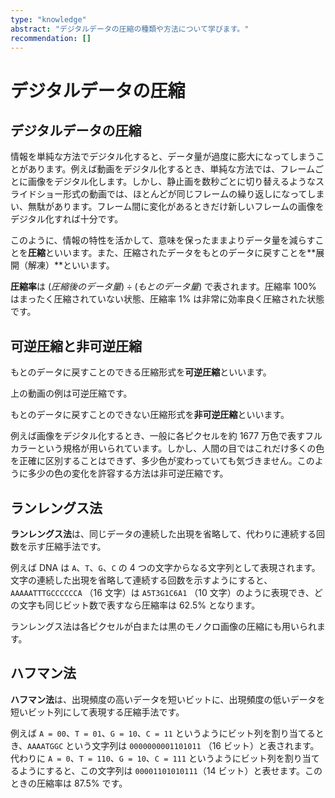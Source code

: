 ```yaml
---
type: "knowledge"
abstract: "デジタルデータの圧縮の種類や方法について学びます。"
recommendation: []
---
```


# デジタルデータの圧縮

## デジタルデータの圧縮

情報を単純な方法でデジタル化すると、データ量が過度に膨大になってしまうことがあります。例えば動画をデジタル化するとき、単純な方法では、フレームごとに画像をデジタル化します。しかし、静止画を数秒ごとに切り替えるようなスライドショー形式の動画では、ほとんどが同じフレームの繰り返しになってしまい、無駄があります。フレーム間に変化があるときだけ新しいフレームの画像をデジタル化すれば十分です。

このように、情報の特性を活かして、意味を保ったままよりデータ量を減らすことを**圧縮**といいます。また、圧縮されたデータをもとのデータに戻すことを**展開（解凍）**といいます。

**圧縮率**は $(圧縮後のデータ量) \div (もとのデータ量)$ で表されます。圧縮率 $100 \%$ はまったく圧縮されていない状態、圧縮率 $1 \%$ は非常に効率良く圧縮された状態です。

## 可逆圧縮と非可逆圧縮

もとのデータに戻すことのできる圧縮形式を**可逆圧縮**といいます。

上の動画の例は可逆圧縮です。

もとのデータに戻すことのできない圧縮形式を**非可逆圧縮**といいます。

例えば画像をデジタル化するとき、一般に各ピクセルを約 1677 万色で表すフルカラーという規格が用いられています。しかし、人間の目ではこれだけ多くの色を正確に区別することはできず、多少色が変わっていても気づきません。このように多少の色の変化を許容する方法は非可逆圧縮です。

## ランレングス法

**ランレングス法**は、同じデータの連続した出現を省略して、代わりに連続する回数を示す圧縮手法です。

例えば DNA は `A`、`T`、`G`、`C` の 4 つの文字からなる文字列として表現されます。文字の連続した出現を省略して連続する回数を示すようにすると、 `AAAAATTTGCCCCCCA` （16 文字）は `A5T3G1C6A1` （10 文字）のように表現でき、どの文字も同じビット数で表すなら圧縮率は $62.5 \%$ となります。

ランレングス法は各ピクセルが白または黒のモノクロ画像の圧縮にも用いられます。

## ハフマン法

**ハフマン法**は、出現頻度の高いデータを短いビットに、出現頻度の低いデータを短いビット列にして表現する圧縮手法です。

例えば `A = 00`、`T = 01`、`G = 10`、`C = 11` というようにビット列を割り当てるとき、`AAAATGGC` という文字列は `0000000001101011` （16 ビット）と表されます。代わりに `A = 0`、`T = 110`、`G = 10`、`C = 111` というようにビット列を割り当てるようにすると、この文字列は `00001101010111`（14 ビット）と表せます。このときの圧縮率は $87.5 \%$ です。
